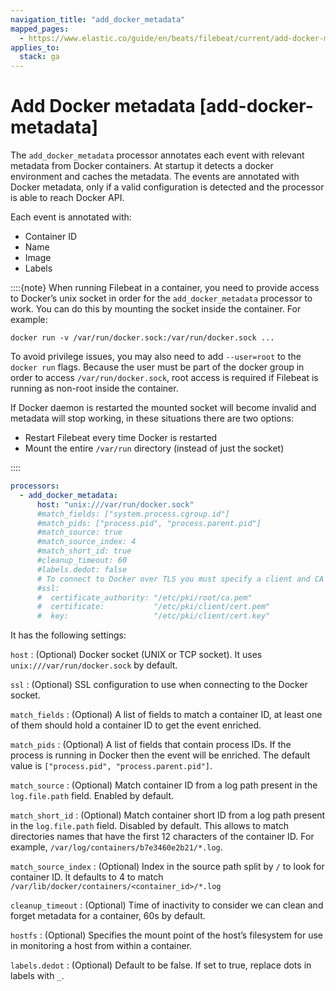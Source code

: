 ```yaml
---
navigation_title: "add_docker_metadata"
mapped_pages:
  - https://www.elastic.co/guide/en/beats/filebeat/current/add-docker-metadata.html
applies_to:
  stack: ga
---
```


# Add Docker metadata [add-docker-metadata]


The `add_docker_metadata` processor annotates each event with relevant metadata from Docker containers. At startup it detects a docker environment and caches the metadata. The events are annotated with Docker metadata, only if a valid configuration is detected and the processor is able to reach Docker API.

Each event is annotated with:

* Container ID
* Name
* Image
* Labels

::::{note}
When running Filebeat in a container, you need to provide access to Docker’s unix socket in order for the `add_docker_metadata` processor to work. You can do this by mounting the socket inside the container. For example:

`docker run -v /var/run/docker.sock:/var/run/docker.sock ...`

To avoid privilege issues, you may also need to add `--user=root` to the `docker run` flags. Because the user must be part of the docker group in order to access `/var/run/docker.sock`, root access is required if Filebeat is running as non-root inside the container.

If Docker daemon is restarted the mounted socket will become invalid and metadata will stop working, in these situations there are two options:

* Restart Filebeat every time Docker is restarted
* Mount the entire `/var/run` directory (instead of just the socket)

::::


```yaml
processors:
  - add_docker_metadata:
      host: "unix:///var/run/docker.sock"
      #match_fields: ["system.process.cgroup.id"]
      #match_pids: ["process.pid", "process.parent.pid"]
      #match_source: true
      #match_source_index: 4
      #match_short_id: true
      #cleanup_timeout: 60
      #labels.dedot: false
      # To connect to Docker over TLS you must specify a client and CA certificate.
      #ssl:
      #  certificate_authority: "/etc/pki/root/ca.pem"
      #  certificate:           "/etc/pki/client/cert.pem"
      #  key:                   "/etc/pki/client/cert.key"
```

It has the following settings:

`host`
:   (Optional) Docker socket (UNIX or TCP socket). It uses `unix:///var/run/docker.sock` by default.

`ssl`
:   (Optional) SSL configuration to use when connecting to the Docker socket.

`match_fields`
:   (Optional) A list of fields to match a container ID, at least one of them should hold a container ID to get the event enriched.

`match_pids`
:   (Optional) A list of fields that contain process IDs. If the process is running in Docker then the event will be enriched. The default value is `["process.pid", "process.parent.pid"]`.

`match_source`
:   (Optional) Match container ID from a log path present in the `log.file.path` field. Enabled by default.

`match_short_id`
:   (Optional) Match container short ID from a log path present in the `log.file.path` field. Disabled by default. This allows to match directories names that have the first 12 characters of the container ID. For example, `/var/log/containers/b7e3460e2b21/*.log`.

`match_source_index`
:   (Optional) Index in the source path split by `/` to look for container ID. It defaults to 4 to match `/var/lib/docker/containers/<container_id>/*.log`

`cleanup_timeout`
:   (Optional) Time of inactivity to consider we can clean and forget metadata for a container, 60s by default.

`hostfs`
:   (Optional) Specifies the mount point of the host’s filesystem for use in monitoring a host from within a container.

`labels.dedot`
:   (Optional) Default to be false. If set to true, replace dots in labels with `_`.

